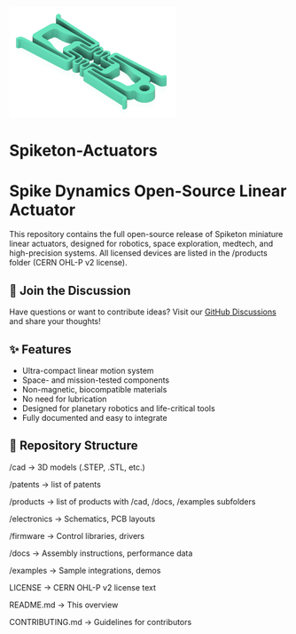 <img src="products/Spiketon%20M1/images/Green%20Spiketon%20M1.png" alt="Spiketon actuator" width="300">

# Spiketon-Actuators

# Spike Dynamics Open-Source Linear Actuator

This repository contains the full open-source release of Spiketon miniature linear actuators, designed for robotics, space exploration, medtech, and high-precision systems. All licensed devices are listed in the /products folder (CERN OHL-P v2 license).

## 💬 Join the Discussion

Have questions or want to contribute ideas? Visit our [GitHub Discussions](https://github.com/SpikeDynamics/Spiketon-Actuators/discussions) and share your thoughts!


## ✨ Features
- Ultra-compact linear motion system
- Space- and mission-tested components
- Non-magnetic, biocompatible materials
- No need for lubrication
- Designed for planetary robotics and life-critical tools
- Fully documented and easy to integrate

## 📁 Repository Structure

/cad → 3D models (.STEP, .STL, etc.)

/patents  → list of patents

/products  → list of products with /cad, /docs, /examples subfolders

/electronics → Schematics, PCB layouts

/firmware → Control libraries, drivers

/docs → Assembly instructions, performance data

/examples → Sample integrations, demos

LICENSE → CERN OHL-P v2 license text

README.md → This overview

CONTRIBUTING.md → Guidelines for contributors





